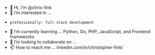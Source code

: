 - 👋 Hi, I’m @chris-fink
- 👀 I’m interested in ... 
-     professionally: full-stack development 
- 🌱 I’m currently learning ... Python, Go, PHP, JavaScript, and Frontend frameworks
- 💞️ I’m looking to collaborate on ... 
- 📫 How to reach me ... linkedin.com/in/christopher-fink/ 

<!---
chris-fink/chris-fink is a ✨ special ✨ repository because its `README.md` (this file) appears on your GitHub profile.
You can click the Preview link to take a look at your changes.
--->
